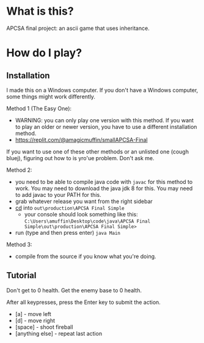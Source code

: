 # What is this?
APCSA final project: an ascii game that uses inheritance. 

# How do I play?

## Installation
I made this on a Windows computer. If you don't have a Windows computer, some things might work differently.

Method 1 (The Easy One):
- WARNING: you can only play one version with this method. If you want to play an older or newer version, you have to use a different installation method.
- https://replit.com/@amagicmuffin/smallAPCSA-Final

If you want to use one of these other methods or an unlisted one (cough bluej), figuring out how to is yro'ue problem. Don't ask me.

Method 2: 
- you need to be able to compile java code with ```javac``` for this method to work. You may need to download the java jdk 8 for this. You may need to add javac to your PATH for this.
- grab whatever release you want from the right sidebar
- [cd](https://docs.microsoft.com/en-us/windows-server/administration/windows-commands/cd) into ```out\production\APCSA Final Simple``` 
  - your console should look something like this: ```C:\Users\amuffin\Desktop\code\java\APCSA Final Simple\out\production\APCSA Final Simple>```
- run (type and then press enter) ```java Main```

Method 3:
- compile from the source if you know what you're doing. 

## Tutorial
Don't get to 0 health. Get the enemy base to 0 health.

After all keypresses, press the Enter key to submit the action.
- [a] - move left
- [d] - move right
- [space] - shoot fireball
- [anything else] - repeat last action
